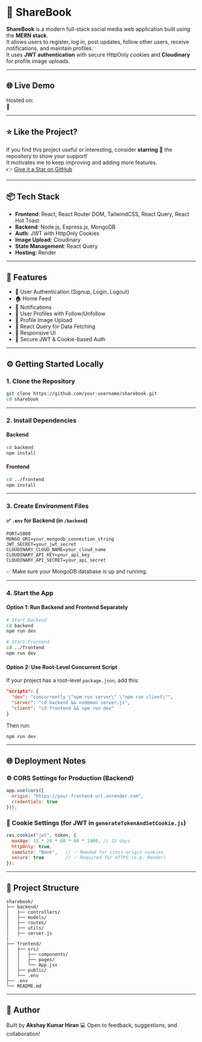 
# 📱 ShareBook

**ShareBook** is a modern full-stack social media web application built using the **MERN stack**.  
It allows users to register, log in, post updates, follow other users, receive notifications, and maintain profiles.  
It uses **JWT authentication** with secure HttpOnly cookies and **Cloudinary** for profile image uploads.

---

## 🌐 Live Demo

Hosted on:  
🔗 

---

## ⭐ Like the Project?

If you find this project useful or interesting, consider **starring** 🌟 the repository to show your support!  
It motivates me to keep improving and adding more features.  
👉 [Give it a Star on GitHub](https://github.com/akshaykumar-hiran/ShareBook-webapp)

---

## 📦 Tech Stack

- **Frontend**: React, React Router DOM, TailwindCSS, React Query, React Hot Toast  
- **Backend**: Node.js, Express.js, MongoDB  
- **Auth**: JWT with HttpOnly Cookies  
- **Image Upload**: Cloudinary  
- **State Management**: React Query  
- **Hosting**: Render  

---

## 🚀 Features

- 🧾 User Authentication (Signup, Login, Logout)
- 🏠 Home Feed
- 🔔 Notifications
- 👥 User Profiles with Follow/Unfollow
- 📸 Profile Image Upload
- 🧠 React Query for Data Fetching
- 🌈 Responsive UI
- 🔐 Secure JWT & Cookie-based Auth

---

## ⚙️ Getting Started Locally

### 1. Clone the Repository

```bash
git clone https://github.com/your-username/sharebook.git
cd sharebook
````

---

### 2. Install Dependencies

#### Backend

```bash
cd backend
npm install
```

#### Frontend

```bash
cd ../frontend
npm install
```

---

### 3. Create Environment Files

#### ✅ `.env` for Backend (in `/backend`)

```env
PORT=5000
MONGO_URI=your_mongodb_connection_string
JWT_SECRET=your_jwt_secret
CLOUDINARY_CLOUD_NAME=your_cloud_name
CLOUDINARY_API_KEY=your_api_key
CLOUDINARY_API_SECRET=your_api_secret
```

✅ Make sure your MongoDB database is up and running.

---

### 4. Start the App

#### Option 1: Run Backend and Frontend Separately

```bash
# Start Backend
cd backend
npm run dev
```

```bash
# Start Frontend
cd ../frontend
npm run dev
```

#### Option 2: Use Root-Level Concurrent Script

If your project has a root-level `package.json`, add this:

```json
"scripts": {
  "dev": "concurrently \"npm run server\" \"npm run client\"",
  "server": "cd backend && nodemon server.js",
  "client": "cd frontend && npm run dev"
}
```

Then run:

```bash
npm run dev
```

---

## 🌐 Deployment Notes

### ⚙️ CORS Settings for Production (Backend)

```js
app.use(cors({
  origin: "https://your-frontend-url.onrender.com",
  credentials: true
}));
```

### 🍪 Cookie Settings (for JWT in `generateTokenAndSetCookie.js`)

```js
res.cookie("jwt", token, {
  maxAge: 15 * 24 * 60 * 60 * 1000, // 15 days
  httpOnly: true,
  sameSite: "None",   // ✅ Needed for cross-origin cookies
  secure: true        // ✅ Required for HTTPS (e.g. Render)
});
```

---

## 📁 Project Structure

```
sharebook/
├── backend/
│   ├── controllers/
│   ├── models/
│   ├── routes/
│   ├── utils/
│   ├── server.js
|
├── frontend/
│   ├── src/
│   │   ├── components/
│   │   ├── pages/
│   │   └── App.jsx
│   ├── public/
│   └── .env
├── .env 
└── README.md
```

---

## 👥 Author

Built by **Akshay Kumar Hiran** 💻
Open to feedback, suggestions, and collaboration!

```

